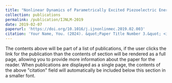 ```yaml
---
title: "Nonlinear Dynamics of Parametrically Excited Piezoelectric Energy Harvester with 1:3 Internal Resonance"
collection: publications
permalink: /publication/IJNLM-2019
date: 2019-02-07
paperurl: 'https://doi.org/10.1016/j.ijnonlinmec.2019.02.003'
citation: 'Your Name, You. (2024). &quot;Paper Title Number 3.&quot; <i>GitHub Journal of Bugs</i>. 1(3).'
---
```


The contents above will be part of a list of publications, if the user clicks the link for the publication than the contents of section will be rendered as a full page, allowing you to provide more information about the paper for the reader. When publications are displayed as a single page, the contents of the above "citation" field will automatically be included below this section in a smaller font.
